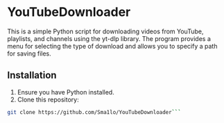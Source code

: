 # YouTubeDownloader

This is a simple Python script for downloading videos from YouTube, playlists, and channels using the yt-dlp library. The program provides a menu for selecting the type of download and allows you to specify a path for saving files.

## Installation

1. Ensure you have Python installed.
2. Clone this repository: 
```bash
git clone https://github.com/Sma1lo/YouTubeDownloader```

   
